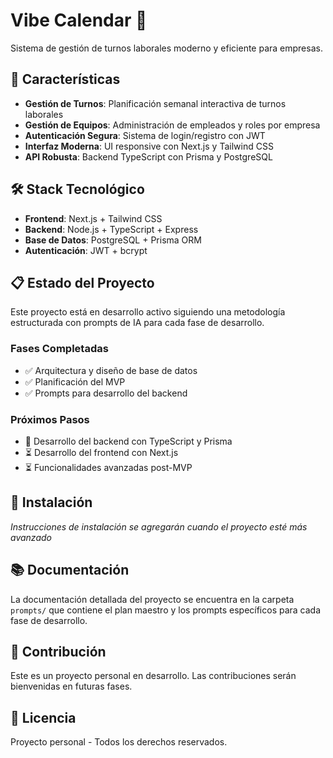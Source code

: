 # Vibe Calendar 📅

Sistema de gestión de turnos laborales moderno y eficiente para empresas.

## 🚀 Características

- **Gestión de Turnos**: Planificación semanal interactiva de turnos laborales
- **Gestión de Equipos**: Administración de empleados y roles por empresa
- **Autenticación Segura**: Sistema de login/registro con JWT
- **Interfaz Moderna**: UI responsive con Next.js y Tailwind CSS
- **API Robusta**: Backend TypeScript con Prisma y PostgreSQL

## 🛠️ Stack Tecnológico

- **Frontend**: Next.js + Tailwind CSS
- **Backend**: Node.js + TypeScript + Express
- **Base de Datos**: PostgreSQL + Prisma ORM
- **Autenticación**: JWT + bcrypt

## 📋 Estado del Proyecto

Este proyecto está en desarrollo activo siguiendo una metodología estructurada con prompts de IA para cada fase de desarrollo.

### Fases Completadas
- ✅ Arquitectura y diseño de base de datos
- ✅ Planificación del MVP
- ✅ Prompts para desarrollo del backend

### Próximos Pasos
- 🔄 Desarrollo del backend con TypeScript y Prisma
- ⏳ Desarrollo del frontend con Next.js
- ⏳ Funcionalidades avanzadas post-MVP

## 🚧 Instalación

*Instrucciones de instalación se agregarán cuando el proyecto esté más avanzado*

## 📚 Documentación

La documentación detallada del proyecto se encuentra en la carpeta `prompts/` que contiene el plan maestro y los prompts específicos para cada fase de desarrollo.

## 🤝 Contribución

Este es un proyecto personal en desarrollo. Las contribuciones serán bienvenidas en futuras fases.

## 📄 Licencia

Proyecto personal - Todos los derechos reservados.
